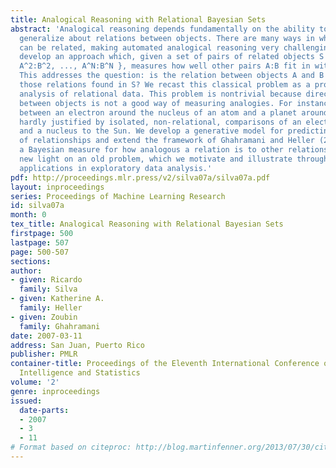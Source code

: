 ```yaml
---
title: Analogical Reasoning with Relational Bayesian Sets
abstract: 'Analogical reasoning depends fundamentally on the ability to learn and
  generalize about relations between objects. There are many ways in which objects
  can be related, making automated analogical reasoning very challenging. Here we
  develop an approach which, given a set of pairs of related objects S = {A^1:B^1,
  A^2:B^2, ..., A^N:B^N }, measures how well other pairs A:B fit in with the set S.
  This addresses the question: is the relation between objects A and B analogous to
  those relations found in S? We recast this classical problem as a problem of Bayesian
  analysis of relational data. This problem is nontrivial because direct similarity
  between objects is not a good way of measuring analogies. For instance, the analogy
  between an electron around the nucleus of an atom and a planet around the Sun is
  hardly justified by isolated, non-relational, comparisons of an electron to a planet,
  and a nucleus to the Sun. We develop a generative model for predicting the existence
  of relationships and extend the framework of Ghahramani and Heller (2005) to provide
  a Bayesian measure for how analogous a relation is to other relations. This sheds
  new light on an old problem, which we motivate and illustrate through practical
  applications in exploratory data analysis.'
pdf: http://proceedings.mlr.press/v2/silva07a/silva07a.pdf
layout: inproceedings
series: Proceedings of Machine Learning Research
id: silva07a
month: 0
tex_title: Analogical Reasoning with Relational Bayesian Sets
firstpage: 500
lastpage: 507
page: 500-507
sections: 
author:
- given: Ricardo
  family: Silva
- given: Katherine A.
  family: Heller
- given: Zoubin
  family: Ghahramani
date: 2007-03-11
address: San Juan, Puerto Rico
publisher: PMLR
container-title: Proceedings of the Eleventh International Conference on Artificial
  Intelligence and Statistics
volume: '2'
genre: inproceedings
issued:
  date-parts:
  - 2007
  - 3
  - 11
# Format based on citeproc: http://blog.martinfenner.org/2013/07/30/citeproc-yaml-for-bibliographies/
---
```

